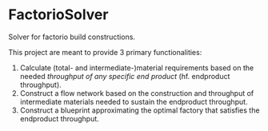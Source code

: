 # FactorioSolver
Solver for factorio build constructions.

This project are meant to provide 3 primary functionalities:

1. Calculate (total- and intermediate-)material requirements based on the needed *throughput of any specific end product* (hf. endproduct throughput).
2. Construct a flow network based on the construction and throughput of intermediate materials needed to sustain the endproduct throughput.
3. Construct a blueprint approximating the optimal factory that satisfies the endproduct throughput.
